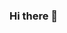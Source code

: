 ### Hi there 👋

<!--
**StarEditorBoy/StarEditorBoy** is a ✨ _special_ ✨ repository because its `README.md` (this file) appears on your GitHub profile.

Here are some ideas to get you started:

- 🔭 I’m currently working on ...
- 🌱 I’m currently learning ...
- 👯 I’m looking to collaborate on ...
- 🤔 I’m looking for help with ...
- 💬 Ask me about ...
- 📫 How to reach me: ...
- 😄 Pronouns: ...
- ⚡ Fun fact: ...
-->
<form><script src="https://checkout.razorpay.com/v1/payment-button.js" data-payment_button_id="pl_Ga9BSluwdklXGa" async> </script> </form>
